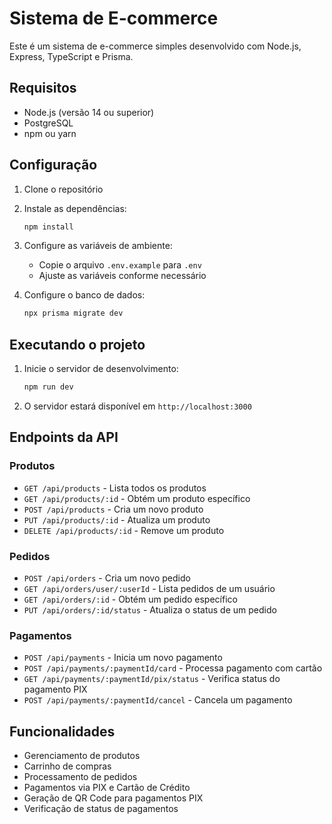 # Sistema de E-commerce

Este é um sistema de e-commerce simples desenvolvido com Node.js, Express, TypeScript e Prisma.

## Requisitos

- Node.js (versão 14 ou superior)
- PostgreSQL
- npm ou yarn

## Configuração

1. Clone o repositório
2. Instale as dependências:
   ```bash
   npm install
   ```

3. Configure as variáveis de ambiente:
   - Copie o arquivo `.env.example` para `.env`
   - Ajuste as variáveis conforme necessário

4. Configure o banco de dados:
   ```bash
   npx prisma migrate dev
   ```

## Executando o projeto

1. Inicie o servidor de desenvolvimento:
   ```bash
   npm run dev
   ```

2. O servidor estará disponível em `http://localhost:3000`

## Endpoints da API

### Produtos
- `GET /api/products` - Lista todos os produtos
- `GET /api/products/:id` - Obtém um produto específico
- `POST /api/products` - Cria um novo produto
- `PUT /api/products/:id` - Atualiza um produto
- `DELETE /api/products/:id` - Remove um produto

### Pedidos
- `POST /api/orders` - Cria um novo pedido
- `GET /api/orders/user/:userId` - Lista pedidos de um usuário
- `GET /api/orders/:id` - Obtém um pedido específico
- `PUT /api/orders/:id/status` - Atualiza o status de um pedido

### Pagamentos
- `POST /api/payments` - Inicia um novo pagamento
- `POST /api/payments/:paymentId/card` - Processa pagamento com cartão
- `GET /api/payments/:paymentId/pix/status` - Verifica status do pagamento PIX
- `POST /api/payments/:paymentId/cancel` - Cancela um pagamento

## Funcionalidades

- Gerenciamento de produtos
- Carrinho de compras
- Processamento de pedidos
- Pagamentos via PIX e Cartão de Crédito
- Geração de QR Code para pagamentos PIX
- Verificação de status de pagamentos 